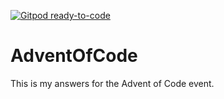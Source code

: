 [![Gitpod ready-to-code](https://img.shields.io/badge/Gitpod-ready--to--code-blue?logo=gitpod)](https://gitpod.io/#https://github.com/LoicLemerlus/AdventOfCode)

# AdventOfCode
This is my answers for the Advent of Code event.